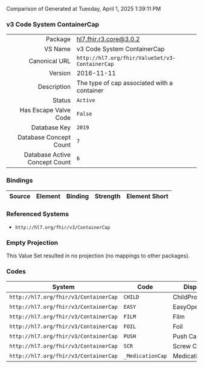 Comparison of 
Generated at Tuesday, April 1, 2025 1:39:11 PM

### v3 Code System ContainerCap

|      |     |
| ---: | --- |
| Package | hl7.fhir.r3.core@3.0.2 |
| VS Name | v3 Code System ContainerCap |
| Canonical URL | `http://hl7.org/fhir/ValueSet/v3-ContainerCap` |
| Version | 2016-11-11 |
| Description | The type of cap associated with a container |
| Status | `Active` |
| Has Escape Valve Code | `False` |
| Database Key | `2019` |
| Database Concept Count | `7` |
| Database Active Concept Count | `6` |
### Bindings

| Source | Element | Binding | Strength | Element Short |
| ------ | ------- | ------- | -------- | ------------- |

### Referenced Systems

* `http://hl7.org/fhir/v3/ContainerCap`
### Empty Projection

This Value Set resulted in no projection (no mappings to other packages).

### Codes

| System | Code | Display |
| ------ | ---- | ------- |
| `http://hl7.org/fhir/v3/ContainerCap` | `CHILD` | ChildProof |
| `http://hl7.org/fhir/v3/ContainerCap` | `EASY` | EasyOpen |
| `http://hl7.org/fhir/v3/ContainerCap` | `FILM` | Film |
| `http://hl7.org/fhir/v3/ContainerCap` | `FOIL` | Foil |
| `http://hl7.org/fhir/v3/ContainerCap` | `PUSH` | Push Cap |
| `http://hl7.org/fhir/v3/ContainerCap` | `SCR` | Screw Cap |
| `http://hl7.org/fhir/v3/ContainerCap` | `_MedicationCap` | MedicationCap |
